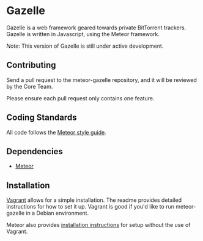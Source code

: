 Gazelle
=======

Gazelle is a web framework geared towards private BitTorrent trackers.
Gazelle is written in Javascript, using the Meteor framework.

_Note_: This version of Gazelle is still under active development.

Contributing
------------
Send a pull request to the meteor-gazelle repository, and it will be reviewed by the Core Team.

Please ensure each pull request only contains one feature.

Coding Standards
----------------
All code follows the [Meteor style guide](https://github.com/meteor/meteor/wiki/Meteor-Style-Guide).

Dependencies
------------
* [Meteor](https://www.meteor.com/) 

Installation
------------
[Vagrant](https://github.com/meteor-gazelle/vagrant) allows for a simple installation. The readme
provides detailed instructions for how to set it up. Vagrant is good if you'd like to run meteor-gazelle
in a Debian environment.

Meteor also provides [installation instructions](https://www.meteor.com/install) for setup without the use of Vagrant.
